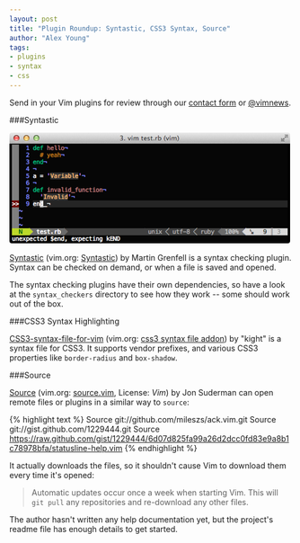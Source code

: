 ```yaml
---
layout: post
title: "Plugin Roundup: Syntastic, CSS3 Syntax, Source"
author: "Alex Young"
tags:
- plugins
- syntax
- css
---
```


<div class="intro">
Send in your Vim plugins for review through our <a href="/contact.html">contact form</a> or <a href="http://twitter.com/vimnews">@vimnews</a>.
</div>

###Syntastic

![Syntastic screenshot](/images/posts/syntastic.png)

[Syntastic](https://github.com/scrooloose/syntastic) (vim.org: [Syntastic](http://www.vim.org/scripts/script.php?script_id=2736)) by Martin Grenfell is a syntax checking plugin.  Syntax can be checked on demand, or when a file is saved and opened.

The syntax checking plugins have their own dependencies, so have a look at the `syntax_checkers` directory to see how they work -- some should work out of the box.

###CSS3 Syntax Highlighting

[CSS3-syntax-file-for-vim](https://github.com/kight/CSS3-syntax-file-for-vim) (vim.org: [css3 syntax file addon](http://www.vim.org/scripts/script.php?script_id=3972)) by "kight" is a syntax file for CSS3.  It supports vendor prefixes, and various CSS3 properties like `border-radius` and `box-shadow`.

###Source

[Source](https://github.com/suderman/source.vim) (vim.org: [source.vim](http://www.vim.org/scripts/script.php?script_id=3969), License: _Vim_) by Jon Suderman can open remote files or plugins in a similar way to `source`:

{% highlight text %}
Source git://github.com/mileszs/ack.vim.git
Source git://gist.github.com/1229444.git
Source https://raw.github.com/gist/1229444/6d07d825fa99a26d2dcc0fd83e9a8b1c78978bfa/statusline-help.vim
{% endhighlight %}

It actually downloads the files, so it shouldn't cause Vim to download them every time it's opened:

> Automatic updates occur once a week when starting Vim. This will `git pull` any repositories and re-download any other files.

The author hasn't written any help documentation yet, but the project's readme file has enough details to get started.
